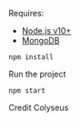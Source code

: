 Requires:

- [Node.js v10+](https://nodejs.org/en/download/)
- [MongoDB](https://www.mongodb.com/download-center)


```
npm install
```

Run the project

```
npm start
```

Credit Colyseus
